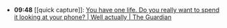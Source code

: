 - **09:48** [[quick capture]]:  [You have one life. Do you really want to spend it looking at your phone? | Well actually | The Guardian](https://www.theguardian.com/lifeandstyle/2024/jan/02/smartphones-attention-economy-reclaim-free-time)